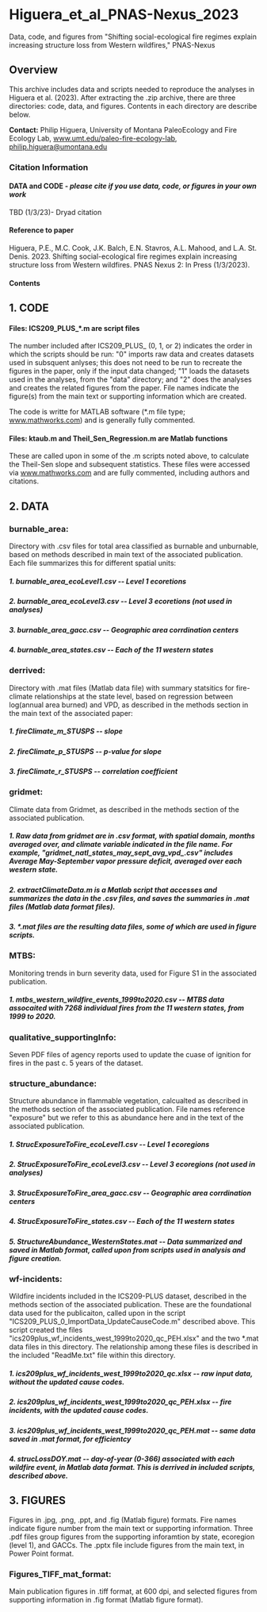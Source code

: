 # Higuera_et_al_PNAS-Nexus_2023
Data, code, and figures from "Shifting social-ecological fire regimes explain increasing structure loss from Western wildfires," PNAS-Nexus

## Overview

This archive includes data and scripts needed to reproduce the analyses in Higuera et al. (2023). After extracting the .zip archive, there are three directories: code, data, and figures. Contents in each directory are describe below.

**Contact:** Philip Higuera, University of Montana PaleoEcology and Fire Ecology Lab, www.umt.edu/paleo-fire-ecology-lab, philip.higuera@umontana.edu

### Citation Information

#### DATA and CODE - *please cite if you use data, code, or figures in your own work*
TBD (1/3/23)- Dryad citation 

#### Reference to paper 
Higuera, P.E., M.C. Cook, J.K. Balch, E.N. Stavros, A.L. Mahood, and L.A. St. Denis. 2023. Shifting social-ecological fire regimes explain increasing structure loss from Western wildfires. PNAS Nexus 2: In Press (1/3/2023).

#### Contents

## 1. CODE

#### Files: ICS209_PLUS_*.m are script files 

The number included after ICS209_PLUS_ (0, 1, or 2) indicates the order in which the scripts should be run: "0" imports raw data and creates datasets used in subsquent anlyses; this does not need to be run to recreate the figures in the paper, only if the input data changed; "1" loads the datasets used in the analyses, from the "data" directory; and "2" does the analyses and creates the related figures from the paper. File names indicate the figure(s) from the main text or supporting information which are created. 

The code is writte for MATLAB software (*.m file type; www.mathworks.com) and is generally fully commented. 

#### Files: ktaub.m and Theil_Sen_Regression.m are Matlab functions

These are called upon in some of the .m scripts noted above, to calculate the Theil-Sen slope and subsequent statistics. These files were accessed via www.mathworks.com and are fully commented, including authors and citations. 


## 2. DATA

###  burnable_area: 

Directory with .csv files for total area classified as burnable and unburnable, based on methods described in main text of the associated publication. Each file summarizes this for different spatial units:
#####  1. burnable_area_ecoLevel1.csv -- Level 1 ecoretions
#####  2. burnable_area_ecoLevel3.csv -- Level 3 ecoretions (not used in analyses) 
#####  3. burnable_area_gacc.csv -- Geographic area corrdination centers
#####  4. burnable_area_states.csv -- Each of the 11 western states

###  derrived: 

Directory with .mat files (Matlab data file) with summary statsitics for fire-climate relationships at the state level, based on regression between log(annual area burned) and VPD, as described in the methods section in the main text of the associated paper:
##### 1. fireClimate_m_STUSPS -- slope 
##### 2. fireClimate_p_STUSPS -- p-value for slope
##### 3. fireClimate_r_STUSPS -- correlation coefficient

### gridmet: 

Climate data from Gridmet, as described in the methods section of the associated publication. 

##### 1. Raw data from gridmet are in .csv format, with spatial domain, months averaged over, and climate variable indicated in the file name. For example, "gridmet_natl_states_may_sept_avg_vpd_.csv" includes Average May-September vapor pressure deficit, averaged over each western state. 
##### 2. extractClimateData.m is a Matlab script that accesses and summarizes the data in the .csv files, and saves the summaries in .mat files (Matlab data format files). 
##### 3. *.mat files are the resulting data files, some of which are used in figure scripts. 

### MTBS: 

Monitoring trends in burn severity data, used for Figure S1 in the associated publication. 

##### 1. mtbs_western_wildfire_events_1999to2020.csv -- MTBS data assocaited with 7268 individual fires from the 11 western states, from 1999 to 2020. 

### qualitative_supportingInfo: 

Seven PDF files of agency reports used to update the cuase of ignition for fires in the past c. 5 years of the dataset. 

### structure_abundance: 

Structure abundance in flammable vegetation, calcualted as described in the methods section of the associated publication. File names reference "exposure" but we refer to this as abundance here and in the text of the associated publication. 
#####  1. StrucExposureToFire_ecoLevel1.csv -- Level 1 ecoregions
#####  2. StrucExposureToFire_ecoLevel3.csv -- Level 3 ecoregions (not used in analyses) 
#####  3. StrucExposureToFire_area_gacc.csv -- Geographic area corrdination centers
#####  4. StrucExposureToFire_states.csv -- Each of the 11 western states
##### 5. StructureAbundance_WesternStates.mat -- Data summarized and saved in Matlab format, called upon from scripts used in analysis and figure creation. 

### wf-incidents: 

Wildfire incidents included in the ICS209-PLUS dataset, described in the methods section of the associated publication. These are the foundational data used for the publicaiton, called upon in the script "ICS209_PLUS_0_ImportData_UpdateCauseCode.m" described above. This script created the files "ics209plus_wf_incidents_west_1999to2020_qc_PEH.xlsx" and the two *.mat data files in this directory. The relationship among these files is described in the included "ReadMe.txt" file within this directory. 

##### 1. ics209plus_wf_incidents_west_1999to2020_qc.xlsx -- raw input data, without the updated cause codes. 
##### 2. ics209plus_wf_incidents_west_1999to2020_qc_PEH.xlsx -- fire incidents, with the updated cause codes.
##### 3. ics209plus_wf_incidents_west_1999to2020_qc_PEH.mat -- same data saved in .mat format, for efficientcy
##### 4. strucLossDOY.mat -- day-of-year (0-366) associated with each wildfire event, in Matlab data format. This is derrived in included scripts, described above. 


## 3. FIGURES

Figures in .jpg, .png, .ppt, and .fig (Matlab figure) formats. Fire names indicate figure number from the main text or supporting information. Three .pdf files group figures from the supporting inforamtion by state, ecoregion (level 1), and GACCs. The .pptx file include figures from the main text, in Power Point format. 


### Figures_TIFF_mat_format: 

Main publication figures in .tiff format, at 600 dpi, and selected figures from supporting information in .fig format (Matlab figure format).